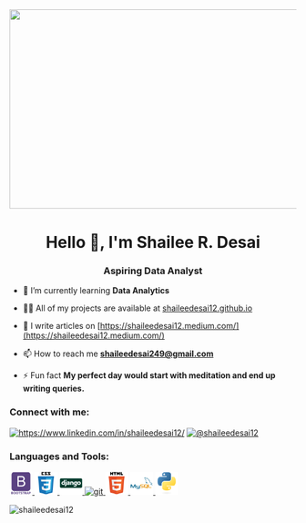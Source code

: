 <img src="https://media.giphy.com/media/Xs76QPOluJuBRXrW7W/giphy.gif" width="1000" height="350" />

<h1 align="center">Hello 👋, I'm Shailee R. Desai</h1>
<h3 align="center">Aspiring Data Analyst</h3>

- 🌱 I’m currently learning **Data Analytics**

- 👨‍💻 All of my projects are available at [shaileedesai12.github.io](shaileedesai12.github.io)

- 📝 I write articles on [https://shaileedesai12.medium.com/](https://shaileedesai12.medium.com/)

- 📫 How to reach me **shaileedesai249@gmail.com**

- ⚡ Fun fact **My perfect day would start with meditation and end up writing queries.**

<h3 align="left">Connect with me:</h3>
<p align="left">
<a href="https://linkedin.com/in/https://www.linkedin.com/in/shaileedesai12/" target="blank"><img align="center" src="https://cdn.jsdelivr.net/npm/simple-icons@3.0.1/icons/linkedin.svg" alt="https://www.linkedin.com/in/shaileedesai12/" height="30" width="40" /></a>
<a href="https://medium.com/@shaileedesai12" target="blank"><img align="center" src="https://cdn.jsdelivr.net/npm/simple-icons@3.0.1/icons/medium.svg" alt="@shaileedesai12" height="30" width="40" /></a>
</p>

<h3 align="left">Languages and Tools:</h3>
<p align="left"> <a href="https://getbootstrap.com" target="_blank"> <img src="https://raw.githubusercontent.com/devicons/devicon/master/icons/bootstrap/bootstrap-plain-wordmark.svg" alt="bootstrap" width="40" height="40"/> </a> <a href="https://www.w3schools.com/css/" target="_blank"> <img src="https://raw.githubusercontent.com/devicons/devicon/master/icons/css3/css3-original-wordmark.svg" alt="css3" width="40" height="40"/> </a> <a href="https://www.djangoproject.com/" target="_blank"> <img src="https://raw.githubusercontent.com/devicons/devicon/master/icons/django/django-original.svg" alt="django" width="40" height="40"/> </a> <a href="https://git-scm.com/" target="_blank"> <img src="https://www.vectorlogo.zone/logos/git-scm/git-scm-icon.svg" alt="git" width="40" height="40"/> </a> <a href="https://www.w3.org/html/" target="_blank"> <img src="https://raw.githubusercontent.com/devicons/devicon/master/icons/html5/html5-original-wordmark.svg" alt="html5" width="40" height="40"/> </a> <a href="https://www.mysql.com/" target="_blank"> <img src="https://raw.githubusercontent.com/devicons/devicon/master/icons/mysql/mysql-original-wordmark.svg" alt="mysql" width="40" height="40"/> </a> <a href="https://www.python.org" target="_blank"> <img src="https://raw.githubusercontent.com/devicons/devicon/master/icons/python/python-original.svg" alt="python" width="40" height="40"/> </a> </p>

<p><img align="center" src="https://github-readme-stats.vercel.app/api/top-langs?username=shaileedesai12&show_icons=true&locale=en&layout=compact" alt="shaileedesai12" /></p>
